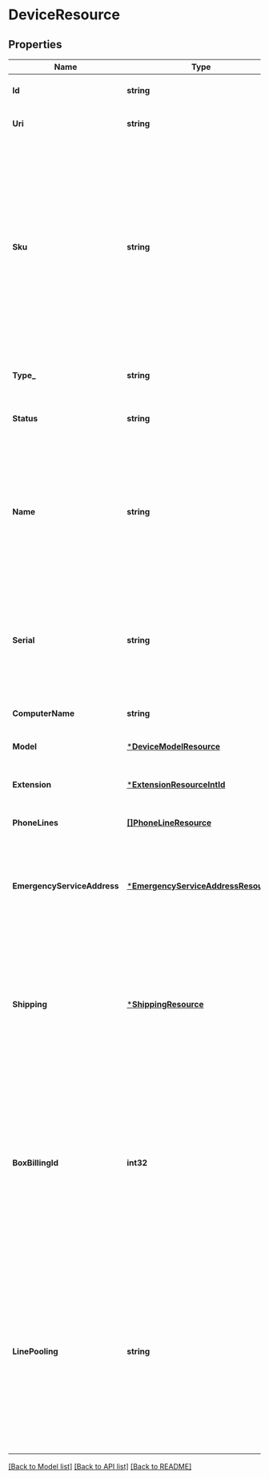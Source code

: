 # DeviceResource

## Properties
Name | Type | Description | Notes
------------ | ------------- | ------------- | -------------
**Id** | **string** | Internal identifier of a device | [optional] [default to null]
**Uri** | **string** | Canonical URI of a device | [optional] [default to null]
**Sku** | **string** | Device identification number (stock keeping unit) in the format TP-ID [-AT-AC], where TP is device type (HP for RC HardPhone, DV for all other devices including softphone); ID - device model ID; AT -addon type ID; AC - addon count (if any). For example &#39;HP-56-2-2&#39; | [optional] [default to null]
**Type_** | **string** | Device type. The default value is &#39;HardPhone&#39; | [optional] [default to null]
**Status** | **string** | Status of a device &#x3D; [&#39;Online&#39;, &#39;Offline&#39;] | [optional] [default to null]
**Name** | **string** | Device name. Mandatory if ordering SoftPhone or OtherPhone . Optional for HardPhone . If not specified for HardPhone, then device model name is used as device name | [optional] [default to null]
**Serial** | **string** | Serial number for HardPhone (is returned only when the phone is shipped and provisioned); endpoint_id for softphone and mobile applications | [optional] [default to null]
**ComputerName** | **string** | PC name for softphone | [optional] [default to null]
**Model** | [***DeviceModelResource**](DeviceModelResource.md) | HardPhone model information | [optional] [default to null]
**Extension** | [***ExtensionResourceIntId**](ExtensionResourceIntId.md) | This attribute can be omitted for unassigned devices | [optional] [default to null]
**PhoneLines** | [**[]PhoneLineResource**](PhoneLineResource.md) | Phone lines information | [optional] [default to null]
**EmergencyServiceAddress** | [***EmergencyServiceAddressResource**](EmergencyServiceAddressResource.md) |  Address for emergency cases. The same emergency address is assigned to all numbers of a single device , | [optional] [default to null]
**Shipping** | [***ShippingResource**](ShippingResource.md) | Shipping information, according to which devices (in case of HardPhone ) or e911 stickers (in case of SoftPhone and OtherPhone ) will be delivered to the customer | [optional] [default to null]
**BoxBillingId** | **int32** | Box billing identifier of a device. Applicable only for HardPhones. It is an alternative way to identify the device to be ordered. Either model structure, or boxBillingId must be specified for HardPhone | [optional] [default to null]
**LinePooling** | **string** | Pooling type of a deviceHost - device with standalone paid phone line which can be linked to Glip/Softphone instanceGuest - device with a linked phone lineNone - device without a phone line or with specific line (free, BLA, etc.) &#x3D; [&#39;Host&#39;, &#39;Guest&#39;, &#39;None&#39;] | [optional] [default to null]

[[Back to Model list]](../README.md#documentation-for-models) [[Back to API list]](../README.md#documentation-for-api-endpoints) [[Back to README]](../README.md)



